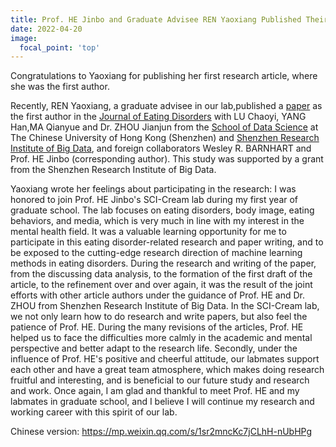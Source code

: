```yaml
---
title: Prof. HE Jinbo and Graduate Advisee REN Yaoxiang Published Their Collaborative Research
date: 2022-04-20
image:
  focal_point: 'top'
---
```


Congratulations to Yaoxiang for publishing her first research article, where she was the first author.

<!--more-->

Recently, REN Yaoxiang, a graduate advisee in our lab,published a [paper](https://doi.org/10.1186/s40337-022-00545-6) as the first author  in the [Journal of Eating Disorders](https://jeatdisord.biomedcentral.com/) with LU Chaoyi, YANG Han,MA Qianyue and Dr. ZHOU Jianjun from the [School of Data Science](https://sds.cuhk.edu.cn/en) at The Chinese University of Hong Kong (Shenzhen) and [Shenzhen Research Institute of Big Data](http://www.sribd.cn/en), and foreign collaborators Wesley R. BARNHART and Prof. HE Jinbo (corresponding author). This study was supported by a grant from the Shenzhen Research Institute of Big Data.

Yaoxiang wrote her feelings about participating in the research: I was honored to join Prof. HE Jinbo's SCI-Cream lab during my first year of graduate school. The lab focuses on eating disorders, body image, eating behaviors, and media, which is very much in line with my interest in the mental health field. It was a valuable learning opportunity for me to participate in this eating disorder-related research and paper writing, and to be exposed to the cutting-edge research direction of machine learning methods in eating disorders. During the research and writing of the paper, from the discussing data analysis, to the formation of the first draft of the article, to the refinement over and over again, it was the result of the joint efforts with other article authors under the guidance of Prof. HE and Dr. ZHOU from Shenzhen Research Institute of Big Data. In the SCI-Cream lab, we not only learn how to do research and write papers, but also feel the patience of Prof. HE. During the many revisions of the articles, Prof. HE helped us to face the difficulties more calmly in the academic and mental perspective and better adapt to the research life. Secondly, under the influence of Prof. HE's positive and cheerful attitude, our labmates support each other and have a great team atmosphere, which makes doing research fruitful and interesting, and is beneficial to our future study and research and work. Once again, I am glad and thankful to meet Prof. HE and my labmates in graduate school, and I believe I will continue my research and working career with this spirit of our lab.

Chinese version: https://mp.weixin.qq.com/s/1sr2mncKc7jCLhH-nUbHPg


